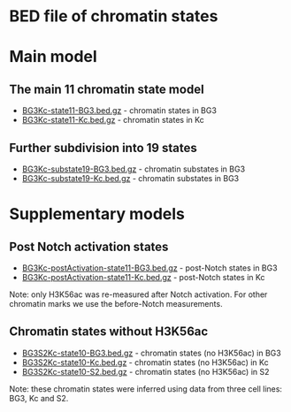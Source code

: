 BED file of chromatin states
================

# Main model

## The main 11 chromatin state model

* [BG3Kc-state11-BG3.bed.gz](https://github.com/rstojnic/notch-chromatin/blob/master/states/BG3Kc-state11-BG3.bed.gz) - chromatin states in BG3
* [BG3Kc-state11-Kc.bed.gz](https://github.com/rstojnic/notch-chromatin/blob/master/states/BG3Kc-state11-Kc.bed.gz) - chromatin states in Kc

## Further subdivision into 19 states

* [BG3Kc-substate19-BG3.bed.gz](https://github.com/rstojnic/notch-chromatin/blob/master/states/BG3Kc-substate19-BG3.bed.gz) - chromatin substates in BG3
* [BG3Kc-substate19-Kc.bed.gz](https://github.com/rstojnic/notch-chromatin/blob/master/states/BG3Kc-substate19-Kc.bed.gz) - chromatin substates in BG3

# Supplementary models

## Post Notch activation states

* [BG3Kc-postActivation-state11-BG3.bed.gz](https://github.com/rstojnic/notch-chromatin/blob/master/states/supplementary/BG3Kc-postActivation-state11-BG3.bed.gz) - post-Notch states in BG3
* [BG3Kc-postActivation-state11-Kc.bed.gz](https://github.com/rstojnic/notch-chromatin/blob/master/states/supplementary/BG3Kc-postActivation-state11-Kc.bed.gz) - post-Notch states in Kc

Note: only H3K56ac was re-measured after Notch activation. For other chromatin marks we use the before-Notch measurements. 

## Chromatin states without H3K56ac

* [BG3S2Kc-state10-BG3.bed.gz](https://github.com/rstojnic/notch-chromatin/blob/master/states/supplementary/BG3S2Kc-state10-BG3.bed.gz) - chromatin states (no H3K56ac) in BG3
* [BG3S2Kc-state10-Kc.bed.gz](https://github.com/rstojnic/notch-chromatin/blob/master/states/supplementary/BG3S2Kc-state10-Kc.bed.gz) - chromatin states (no H3K56ac) in Kc
* [BG3S2Kc-state10-S2.bed.gz](https://github.com/rstojnic/notch-chromatin/blob/master/states/supplementary/BG3S2Kc-state10-S2.bed.gz) - chromatin states (no H3K56ac) in S2

Note: these chromatin states were inferred using data from three cell lines: BG3, Kc and S2. 

